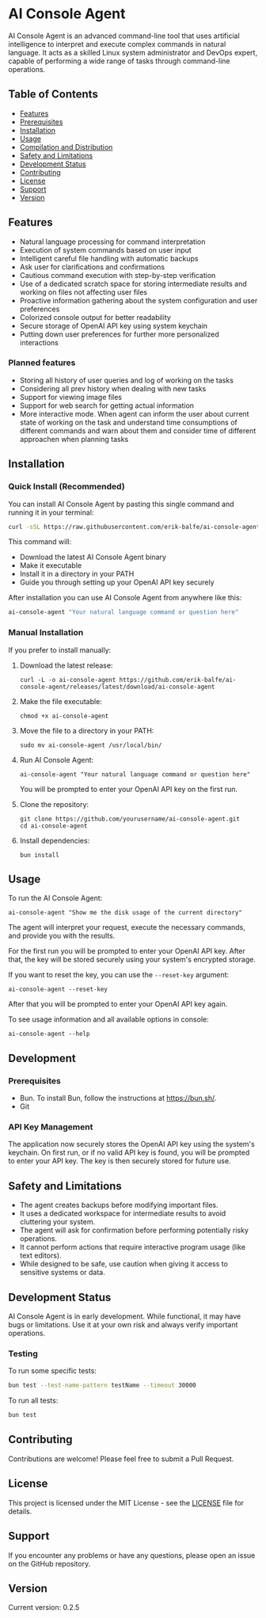 # AI Console Agent

AI Console Agent is an advanced command-line tool that uses artificial intelligence to interpret and execute complex commands in natural language. It acts as a skilled Linux system administrator and DevOps expert, capable of performing a wide range of tasks through command-line operations.

## Table of Contents

- [Features](#features)
- [Prerequisites](#prerequisites)
- [Installation](#installation)
- [Usage](#usage)
- [Compilation and Distribution](#compilation-and-distribution)
- [Safety and Limitations](#safety-and-limitations)
- [Development Status](#development-status)
- [Contributing](#contributing)
- [License](#license)
- [Support](#support)
- [Version](#version)

## Features

- Natural language processing for command interpretation
- Execution of system commands based on user input
- Intelligent careful file handling with automatic backups
- Ask user for clarifications and confirmations
- Cautious command execution with step-by-step verification
- Use of a dedicated scratch space for storing intermediate results and working on files not affecting user files
- Proactive information gathering about the system configuration and user preferences
- Colorized console output for better readability
- Secure storage of OpenAI API key using system keychain
- Putting down user preferences for further more personalized interactions

### Planned features

- Storing all history of user queries and log of working on the tasks
- Considering all prev history when dealing with new tasks
- Support for viewing image files
- Support for web search for getting actual information
- More interactive mode. When agent can inform the user about current state of working on the task and understand time consumptions of different commands and warn about them and consider time of different approachen when planning tasks

## Installation

### Quick Install (Recommended)

You can install AI Console Agent by pasting this single command and running it in your terminal:

```bash
curl -sSL https://raw.githubusercontent.com/erik-balfe/ai-console-agent/master/install.sh | bash
```

This command will:

- Download the latest AI Console Agent binary
- Make it executable
- Install it in a directory in your PATH
- Guide you through setting up your OpenAI API key securely

After installation you can use AI Console Agent from anywhere like this:

```bash
ai-console-agent "Your natural language command or question here"
```

### Manual Installation

If you prefer to install manually:

1. Download the latest release:

   ```
   curl -L -o ai-console-agent https://github.com/erik-balfe/ai-console-agent/releases/latest/download/ai-console-agent
   ```

2. Make the file executable:

   ```
   chmod +x ai-console-agent
   ```

3. Move the file to a directory in your PATH:

   ```
   sudo mv ai-console-agent /usr/local/bin/
   ```

4. Run AI Console Agent:

   ```
   ai-console-agent "Your natural language command or question here"
   ```

   You will be prompted to enter your OpenAI API key on the first run.

5. Clone the repository:

   ```
   git clone https://github.com/yourusername/ai-console-agent.git
   cd ai-console-agent
   ```

6. Install dependencies:

   ```
   bun install
   ```

## Usage

To run the AI Console Agent:

```
ai-console-agent "Show me the disk usage of the current directory"
```

The agent will interpret your request, execute the necessary commands, and provide you with the results.

For the first run you will be prompted to enter your OpenAI API key. After that, the key will be stored securely using your system's encrypted storage.

If you want to reset the key, you can use the `--reset-key` argument:

```
ai-console-agent --reset-key
```

After that you will be prompted to enter your OpenAI API key again.

To see usage information and all available options in console:

```
ai-console-agent --help
```

## Development

### Prerequisites

- Bun. To install Bun, follow the instructions at https://bun.sh/.
- Git

### API Key Management

The application now securely stores the OpenAI API key using the system's keychain. On first run, or if no valid API key is found, you will be prompted to enter your API key. The key is then securely stored for future use.

## Safety and Limitations

- The agent creates backups before modifying important files.
- It uses a dedicated workspace for intermediate results to avoid cluttering your system.
- The agent will ask for confirmation before performing potentially risky operations.
- It cannot perform actions that require interactive program usage (like text editors).
- While designed to be safe, use caution when giving it access to sensitive systems or data.

## Development Status

AI Console Agent is in early development. While functional, it may have bugs or limitations. Use it at your own risk and always verify important operations.

### Testing

To run some specific tests:

```sh
bun test --test-name-pattern testName --timeout 30000
```

To run all tests:

```sh
bun test
```

## Contributing

Contributions are welcome! Please feel free to submit a Pull Request.

## License

This project is licensed under the MIT License - see the [LICENSE](LICENSE) file for details.

## Support

If you encounter any problems or have any questions, please open an issue on the GitHub repository.

## Version

Current version: 0.2.5
